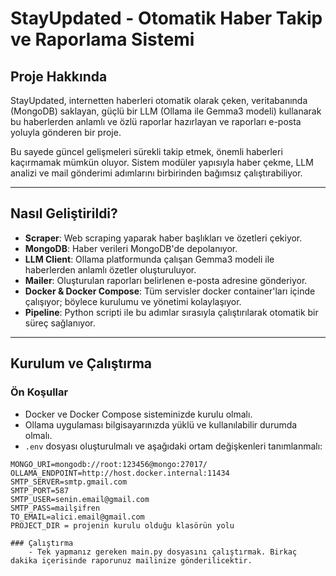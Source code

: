 # StayUpdated - Otomatik Haber Takip ve Raporlama Sistemi

## Proje Hakkında

StayUpdated, internetten haberleri otomatik olarak çeken, veritabanında (MongoDB) saklayan, güçlü bir LLM (Ollama ile Gemma3 modeli) kullanarak bu haberlerden anlamlı ve özlü raporlar hazırlayan ve raporları e-posta yoluyla gönderen bir proje.

Bu sayede güncel gelişmeleri sürekli takip etmek, önemli haberleri kaçırmamak mümkün oluyor. Sistem modüler yapısıyla haber çekme, LLM analizi ve mail gönderimi adımlarını birbirinden bağımsız çalıştırabiliyor.

---

## Nasıl Geliştirildi?

- **Scraper**: Web scraping yaparak haber başlıkları ve özetleri çekiyor.
- **MongoDB**: Haber verileri MongoDB'de depolanıyor.
- **LLM Client**: Ollama platformunda çalışan Gemma3 modeli ile haberlerden anlamlı özetler oluşturuluyor.
- **Mailer**: Oluşturulan raporları belirlenen e-posta adresine gönderiyor.
- **Docker & Docker Compose**: Tüm servisler docker container'ları içinde çalışıyor; böylece kurulumu ve yönetimi kolaylaşıyor.
- **Pipeline**: Python scripti ile bu adımlar sırasıyla çalıştırılarak otomatik bir süreç sağlanıyor.

---

## Kurulum ve Çalıştırma

### Ön Koşullar

- Docker ve Docker Compose sisteminizde kurulu olmalı.
- Ollama uygulaması bilgisayarınızda yüklü ve kullanılabilir durumda olmalı.
- `.env` dosyası oluşturulmalı ve aşağıdaki ortam değişkenleri tanımlanmalı:

```env
MONGO_URI=mongodb://root:123456@mongo:27017/
OLLAMA_ENDPOINT=http://host.docker.internal:11434
SMTP_SERVER=smtp.gmail.com
SMTP_PORT=587
SMTP_USER=senin.email@gmail.com
SMTP_PASS=mailşifren
TO_EMAIL=alici.email@gmail.com
PROJECT_DIR = projenin kurulu olduğu klasörün yolu

### Çalıştırma
    - Tek yapmanız gereken main.py dosyasını çalıştırmak. Birkaç dakika içerisinde raporunuz mailinize gönderilicektir.